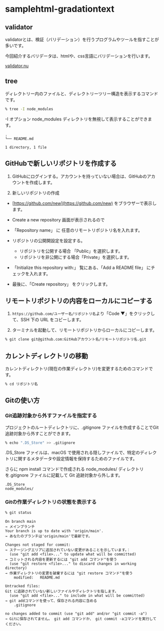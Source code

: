 # samplehtml-gradationtext

## validator

validatorとは、検証（バリデーション）を行うプログラムやツールを指すことが多いです。

今回紹介するバリデータは、htmlや、css言語にバリデーションを行います。

[validator.nu](https://validator.nu/)

## tree

ディレクトリー内のファイルと、ディレクトリーツリー構造を表示するコマンドです。

```sh
% tree -I node_modules
```

-I オプション node_modules ディレクトリを無視して表示することができます。

```result
.
└── README.md

1 directory, 1 file
```

## GitHubで新しいリポジトリを作成する

1. GitHubにログインする。アカウントを持っていない場合は、GitHubのアカウントを作成します。

2. 新しいリポジトリの作成

- [https://github.com/new](https://github.com/new) をブラウザーで表示します。

- Create a new repository 画面が表示されるので

- 「Repository name」 に 任意のリモートリポジトリ名を入れます。

- リポジトリの公開開設定を設定する。
  - リポジトリを公開する場合 「Public」を選択します。
  - リポジトリを非公開にする場合「Private」を選択します。

- 「Initialize this repository with:」 覧にある、「Add a README file」 にチェックを入れます。

- 最後に、「Create repository」 をクリックします。

## リモートリポジトリの内容をローカルにコピーする

1. `https://github.com/ユーザー名/リポジトリ名`より「Code ▼」をクリックして、SSH 下の URL をコピーします。

2. ターミナルを起動して、リモートリポジトリからローカルにコピーします。

```sh
% git clone git@github.com:GitHubアカウント名/リモートリポジトリ名.git
```

## カレントディレクトリの移動

カレントディレクトリ(現在の作業ディレクトリ)を変更するためのコマンドです。

```sh
% cd リポジトリ名
```

## Gitの使い方

### Git追跡対象から外すファイルを指定する

プロジェクトのルートディレクトリに、.gitignore ファイルを作成することでGit追跡対象から外すことができます。

```sh
% echo ".DS_Store" >> .gitignore
```

.DS_Store ファイルは、macOS で使用される隠しファイルで、特定のディレクトリに関するメタデータや設定情報を保持するためのファイルです。

さらに npm install コマンドで作成される node_modules/ ディレクトリを.gitignore ファイルに記載して Git 追跡対象から外します。

```.gitignore
.DS_Store
node_modules/
```

### Gitの作業ディレクトリの状態を表示する

```sh
% git status
```

```result
On branch main
→ メインブランチ
Your branch is up to date with 'origin/main'.
→ あなたのブランチは'origin/main'で最新です。

Changes not staged for commit:
→ ステージングエリアに追加されていない変更があることを示しています。：
  (use "git add <file>..." to update what will be committed)
→ コミットされる内容を更新するには "git add コマンド"を使う
  (use "git restore <file>..." to discard changes in working directory)
→ 作業ディレクトリの変更を破棄するには "git restore コマンド"を使う
	modified:   README.md

Untracked files:
Git に追跡されていない新しいファイルやディレクトリを指します。
  (use "git add <file>..." to include in what will be committed)
→ git addコマンドを使って、保存される内容に含める
	.gitignore

no changes added to commit (use "git add" and/or "git commit -a")
→ Gitに保存されてません。 git add コマンドか、 git commit -aコマンドを実行してください。
```